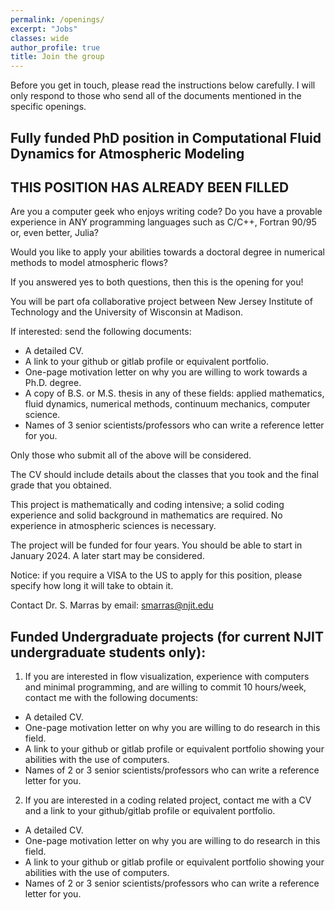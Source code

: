 ```yaml
---
permalink: /openings/
excerpt: "Jobs"
classes: wide
author_profile: true
title: Join the group
---
```


Before you get in touch, please read the instructions below carefully. I will only respond to those who send all of the  documents mentioned in the specific openings.

## Fully funded PhD position in Computational Fluid Dynamics for Atmospheric Modeling
## THIS POSITION HAS ALREADY BEEN FILLED

Are you a computer geek who enjoys writing code? Do you have a provable experience in ANY programming languages such as C/C++, Fortran 90/95 or, even better, Julia?

Would you like to apply your abilities towards a doctoral degree in numerical methods to model atmospheric flows?

If you answered yes to both questions, then this is the opening for you!

You will be part ofa collaborative project between New Jersey Institute of Technology and the University of Wisconsin at Madison. 

If interested: send the following documents:
- A detailed CV.
- A link to your github or gitlab profile or equivalent portfolio.
- One-page motivation letter on why you are willing to work towards a Ph.D. degree.
- A copy of B.S. or M.S. thesis in any of these fields: applied mathematics, fluid dynamics, numerical methods, continuum mechanics, computer science.
- Names of 3 senior scientists/professors who can write a reference letter for you.

Only those who submit all of the above will be considered.

The CV should include details about the classes that you took and the final grade that you obtained.

This project is mathematically and coding intensive; a solid coding experience  and solid background in mathematics are required. No experience in atmospheric sciences is necessary.

The project will be funded for four years. You should be able to start in
January 2024. A later start may be considered.

Notice: if you require a VISA to the US to apply for this position, please specify how long it will take to obtain it.

Contact Dr. S. Marras by email: smarras@njit.edu

## Funded Undergraduate projects (for current NJIT undergraduate students only):
1. If you are interested in flow visualization, experience with computers and minimal programming, and are willing to commit 10 hours/week, contact me with the following documents:

- A detailed CV.
- One-page motivation letter on why you are willing to do research in this field.
- A link to your github or gitlab profile or equivalent portfolio showing your abilities with the use of computers.
- Names of 2 or 3 senior scientists/professors who can write a reference letter for you.

2. If you are interested in a coding related project, contact me with a CV and a link to your github/gitlab profile or equivalent portfolio.

- A detailed CV.
- One-page motivation letter on why you are willing to do research in this field.
- A link to your github or gitlab profile or equivalent portfolio showing your abilities with the use of computers.
- Names of 2 or 3 senior scientists/professors who can write a reference letter for you.
